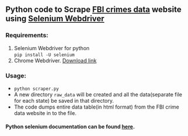 ## Python code to Scrape [FBI crimes data](https://www.ucrdatatool.gov/Search/Crime/Local/RunCrimeOneYearofData.cfm) website using [Selenium Webdriver](http://www.seleniumhq.org/projects/webdriver/)

### Requirements:
1. Selenium Webdriver for python  
``` pip install -U selenium ```
2. Chrome Webdriver. [Download link](https://sites.google.com/a/chromium.org/chromedriver/downloads)

### Usage:
- `python scraper.py`
-  A new directory `raw_data` will be created and all the data(separate file for each state) be saved in that directory.
- The code dumps entire data table(in html format) from the FBI crime data website in to the file.


#### Python selenium documentation can be found [here](http://selenium-python.readthedocs.io/).
